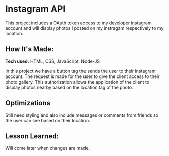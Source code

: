 # Instagram API
This project includes a OAuth token access to my developer instagram account and will display photos I posted on my instragam respectively to my location.

## How It's Made:

**Tech used:** HTML, CSS, JavaScript, Node-JS

In this project we have a button tag the sends the user to their instagram account. The request is made for the user to give the client access to their photo gallery. This authorization allows the application of the client to display photos nearby based on the location tag of the photo.

## Optimizations
Still need styling and also include messages or comments from friends so the user can see based on their location.

## Lesson Learned:
Will come later when changes are made.

